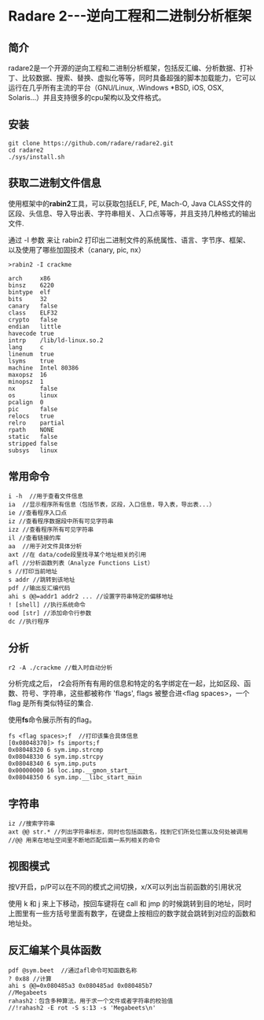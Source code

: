# Radare 2---逆向工程和二进制分析框架


## 简介
radare2是一个开源的逆向工程和二进制分析框架，包括反汇编、分析数据、打补丁、比较数据、搜索、替换、虚拟化等等，同时具备超强的脚本加载能力，它可以运行在几乎所有主流的平台（GNU/Linux, .Windows *BSD, iOS, OSX, Solaris…）并且支持很多的cpu架构以及文件格式。

## 安装
	
	git clone https://github.com/radare/radare2.git
	cd radare2
	./sys/install.sh

## 获取二进制文件信息

使用框架中的**rabin2**工具，可以获取包括ELF, PE, Mach-O, Java CLASS文件的区段、头信息、导入导出表、字符串相关、入口点等等，并且支持几种格式的输出文件.

通过 -I 参数 来让 rabin2 打印出二进制文件的系统属性、语言、字节序、框架、以及使用了哪些加固技术（canary, pic, nx）

	>rabin2 -I crackme

	arch     x86
	binsz    6220
	bintype  elf
	bits     32
	canary   false
	class    ELF32
	crypto   false
	endian   little
	havecode true
	intrp    /lib/ld-linux.so.2
	lang     c
	linenum  true
	lsyms    true
	machine  Intel 80386
	maxopsz  16
	minopsz  1
	nx       false
	os       linux
	pcalign  0
	pic      false
	relocs   true
	relro    partial
	rpath    NONE
	static   false
	stripped false
	subsys   linux

## 常用命令

	i -h  //用于查看文件信息
	ia  //显示程序所有信息（包括节表，区段，入口信息，导入表，导出表...）
	ie //查看程序入口点
	iz //查看程序数据段中所有可见字符串
	izz //查看程序所有可见字符串
	il //查看链接的库
	aa  //用于对文件具体分析
	axt //在 data/code段里找寻某个地址相关的引用
	afl //分析函数列表（Analyze Functions List）
	s //打印当前地址
	s addr //跳转到该地址
	pdf //输出反汇编代码
	ahi s @@=addr1 addr2 ... //设置字符串特定的偏移地址
	! [shell] //执行系统命令
	ood [str] //添加命令行参数
	dc //执行程序

## 分析

	r2 -A ./crackme //载入时自动分析
分析完成之后， r2会将所有有用的信息和特定的名字绑定在一起，比如区段、函数、符号、字符串，这些都被称作 'flags', flags 被整合进\<flag spaces>，一个 flag 是所有类似特征的集合.

使用**fs**命令展示所有的flag。
	
	fs <flag spaces>;f  //打印该集合具体信息
	[0x08048370]> fs imports;f
	0x08048320 6 sym.imp.strcmp
	0x08048330 6 sym.imp.strcpy
	0x08048340 6 sym.imp.puts
	0x00000000 16 loc.imp.__gmon_start__
	0x08048350 6 sym.imp.__libc_start_main

## 字符串

	iz //搜索字符串
	axt @@ str.* //列出字符串标志，同时也包括函数名，找到它们所处位置以及何处被调用
	//@@ 用来在地址空间里不断地匹配后面一系列相关的命令


## 视图模式

按V开启，p/P可以在不同的模式之间切换，x/X可以列出当前函数的引用状况

使用 k 和 j 来上下移动，按回车键将在 call 和 jmp 的时候跳转到目的地址，同时上图里有一些方括号里面有数字，在键盘上按相应的数字就会跳转到对应的函数和地址处。


## 反汇编某个具体函数

	pdf @sym.beet  //通过afl命令可知函数名称	
	? 0x88 //计算
	ahi s @@=0x080485a3 0x080485ad 0x080485b7
	//Megabeets
	rahash2：包含多种算法，用于求一个文件或者字符串的校验值
	//!rahash2 -E rot -S s:13 -s 'Megabeets\n'
